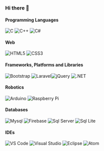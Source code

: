 ### Hi there 👋

<!--
**ManoBernas/ManoBernas** is a ✨ _special_ ✨ repository because its `README.md` (this file) appears on your GitHub profile.

Here are some ideas to get you started:

- 🔭 I’m currently working on ...
- 🌱 I’m currently learning ...
- 👯 I’m looking to collaborate on ...
- 🤔 I’m looking for help with ...
- 💬 Ask me about ...
- 📫 How to reach me: ...
- 😄 Pronouns: ...
- ⚡ Fun fact: ...
-->

#### Programming Languages
<img alt="C" src="https://img.shields.io/badge/C-00599C?style=for-the-badge&logo=c&logoColor=white"/> <img alt="C++" src="https://img.shields.io/badge/C%2B%2B-00599C?style=for-the-badge&logo=c%2B%2B&logoColor=white"/> <img alt="C#" src="https://img.shields.io/badge/C%23-239120?style=for-the-badge&logo=c-sharp&logoColor=white"/>  

#### Web
<img alt="HTML5" src="https://img.shields.io/badge/HTML5-E34F26?style=for-the-badge&logo=html5&logoColor=white"/> <img alt="CSS3" src="https://img.shields.io/badge/CSS3-1572B6?style=for-the-badge&logo=css3&logoColor=white"/>       

#### Frameworks, Platforms and Libraries
<img alt="Bootstrap" src="https://img.shields.io/badge/Bootstrap-563D7C?style=for-the-badge&logo=bootstrap&logoColor=white"/> <img alt="Laravel" src="https://img.shields.io/badge/Laravel-FF2D20?style=for-the-badge&logo=laravel&logoColor=white"/><img alt="jQuery" src="https://img.shields.io/badge/jQuery-FAA523?style=for-the-badge&logo=jquery&logoColor=white"/> <img alt=".NET" src="https://img.shields.io/badge/.NET-5C2D91?style=for-the-badge&logo=.net&logoColor=white"/>

#### Robotics
<img alt="Arduino" src="https://img.shields.io/badge/Arduino-00979C?style=for-the-badge&logo=arduino&logoColor=white"/> <img alt="Raspberry Pi" src="https://img.shields.io/badge/-RaspberryPi-C51A4A?style=for-the-badge&logo=Raspberry-Pi"/>

#### Databases
<img alt="Mysql" src="https://img.shields.io/badge/MySQL-00758F?style=for-the-badge&logo=mysql&logoColor=white"/> <img alt="Firebase" src="https://img.shields.io/badge/Firebase-434343?style=for-the-badge&logo=firebase"/>  <img alt="Sql Server" src="https://img.shields.io/badge/Microsoft_SQL_Server-CC2927?style=for-the-badge&logo=microsoft-sql-server&logoColor=white"/> <img alt="Sql Lite" src="https://img.shields.io/badge/SQLite-07405E?style=for-the-badge&logo=sqlite&logoColor=white"/>

#### IDEs
<img alt="VS Code" src="https://img.shields.io/badge/Visual%20Studio%20Code-0078d7.svg?style=for-the-badge&logo=visual-studio-code&logoColor=white"/> <img alt="Visual Studio" src="https://img.shields.io/badge/Visual%20Studio-5C2D91.svg?style=for-the-badge&logo=visual-studio&logoColor=white"/> <img alt="Eclipse" src="https://img.shields.io/badge/Eclipse-FE7A16.svg?style=for-the-badge&logo=Eclipse&logoColor=white"/> <img alt="Atom" src="https://img.shields.io/badge/Atom-%2366595C.svg?style=for-the-badge&logo=atom&logoColor=white"/>
